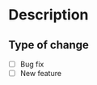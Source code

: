 # Description
<!-- Include a summary of the change, motivation and or what issue(s) it fixes. -->

## Type of change
<!-- Delete options that are not relevant -->
- [ ] Bug fix
- [ ] New feature
